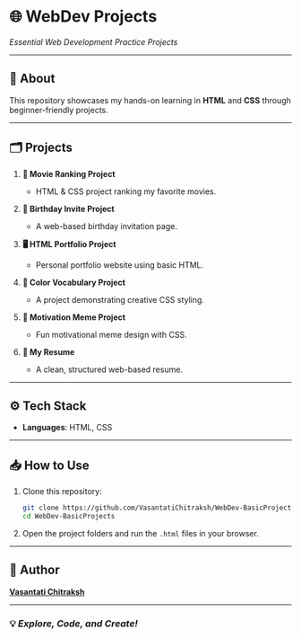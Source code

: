 
# 🌐 **WebDev Projects**  
*Essential Web Development Practice Projects*  

---

## 🚀 **About**  
This repository showcases my hands-on learning in **HTML** and **CSS** through beginner-friendly projects.  

---

## 🗂️ **Projects**  

1. **🍿 Movie Ranking Project**  
   - HTML & CSS project ranking my favorite movies.  

2. **🎉 Birthday Invite Project**  
   - A web-based birthday invitation page.  

3. **🖥️ HTML Portfolio Project**  
   - Personal portfolio website using basic HTML.  

4. **🎨 Color Vocabulary Project**  
   - A project demonstrating creative CSS styling.  

5. **💪 Motivation Meme Project**  
   - Fun motivational meme design with CSS.  

6. **📄 My Resume**  
   - A clean, structured web-based resume.  

---

## ⚙️ **Tech Stack**  
- **Languages**: HTML, CSS  

---

## 📥 **How to Use**  
1. Clone this repository:  
   ```bash
   git clone https://github.com/VasantatiChitraksh/WebDev-BasicProjects.git
   cd WebDev-BasicProjects
   ```  
2. Open the project folders and run the `.html` files in your browser.  

---

## 👤 **Author**  
**[Vasantati Chitraksh](https://github.com/VasantatiChitraksh)**  

---  
### 💡 *Explore, Code, and Create!*  
